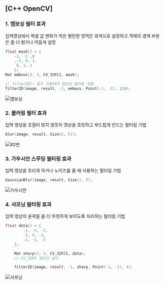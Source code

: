 ## [C++ OpenCV]
### 1. 엠보싱 필터 효과 

입력영상에서 픽셀 값 변화가 적은 평탄한 영역은 회색으로 설정하고 객체의 경계 부분은 좀 더 밝거나 어둡게 설정

```c++
float mask[] = { 
    -1, -1 ,0
    ,-1, 0, 1,
     0, 1, 1 
    };
Mat emboss(3, 3, CV_32FC1, mask); 

// filter2D() 함수 이용하여 엠보싱 필터링 적용 
filter2D(image, result, -1, emboss, Point(-1, -1), 128);

```

![엠보싱](https://user-images.githubusercontent.com/81904943/140019899-127c9713-6448-44fa-adee-88ddc288823b.PNG)

### 2. 블러링 필터 효과

입력 영상을 초점이 맞지 않듯이 영상을 흐릿하고 부드럽게 만드는 필터링 기법

```c++
blur(image, result, Size(5, 5)); 
```

![#2번](https://user-images.githubusercontent.com/81904943/140021155-a1416eac-865e-4ef2-b2d9-41913e700730.PNG)

### 3. 가우시안 스무딩 필터링 효과

입력 영상을 흐리게 하거나 노이즈를 줄 때 사용하는 필터링 기법

```c++
GaussianBlur(image, result, Size(), 3); 
```

![가우시안](https://user-images.githubusercontent.com/81904943/140021279-b996e681-94cd-439c-8713-48682f252566.PNG)

### 4. 샤프닝 필터링 효과

입력 영상의 윤곽을 좀 더 뚜렷하게 보이도록 처리하는 필터링 기법 

```c++
float data[] = {      
		-1, -1, -1,
		-1, 9, -1,
		-1, -1, -1
	};

	Mat sharp(3, 3, CV_32FC1, data);
	// CV_32FC 영상의 깊이 

	filter2D(image, result, -1, sharp, Point(-1, -1), 4);
```

![샤프닝](https://user-images.githubusercontent.com/81904943/140021503-79fc41fd-0b4e-4972-9b17-a68c129a8f78.PNG)

